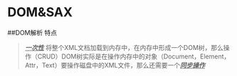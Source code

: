 # DOM&SAX
##DOM解析
特点
><u>***一次性***</u> 将整个XML文档加载到内存中，在内存中形成一个DOM树，那么操作（CRUD）DOM树实际是在操作内存中的对象（Document，Element，Attr，Text）要操作磁盘中的XML文件，那么还需要一个<u>***同步操作***</u> 